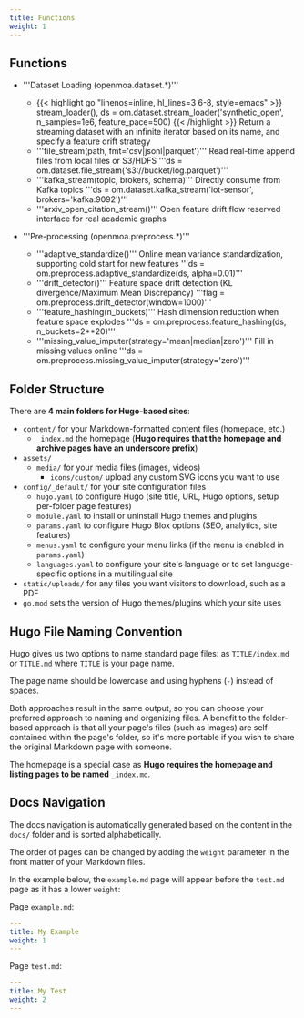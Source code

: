 ```yaml
---
title: Functions
weight: 1
---
```


## Functions
- '''Dataset Loading (openmoa.dataset.*)'''
  - {{< highlight go "linenos=inline, hl_lines=3 6-8, style=emacs" >}}
stream_loader(), ds = om.dataset.stream_loader('synthetic_open', n_samples=1e6, feature_pace=500)
{{< /highlight >}}	Return a streaming dataset with an infinite iterator based on its name, and specify a feature drift strategy
  - '''file_stream(path, fmt='csv|jsonl|parquet')'''	Read real-time append files from local files or S3/HDFS	'''ds = om.dataset.file_stream('s3://bucket/log.parquet')'''
  - '''kafka_stream(topic, brokers, schema)'''	Directly consume from Kafka topics	'''ds = om.dataset.kafka_stream('iot-sensor', brokers='kafka:9092')'''
  - '''arxiv_open_citation_stream()'''	Open feature drift flow reserved interface for real academic graphs

- '''Pre-processing (openmoa.preprocess.*)'''
  - '''adaptive_standardize()'''	Online mean variance standardization, supporting cold start for new features	'''ds = om.preprocess.adaptive_standardize(ds, alpha=0.01)'''
  - '''drift_detector()''' Feature space drift detection (KL divergence/Maximum Mean Discrepancy)	'''flag = om.preprocess.drift_detector(window=1000)'''
  - '''feature_hashing(n_buckets)'''	Hash dimension reduction when feature space explodes	'''ds = om.preprocess.feature_hashing(ds, n_buckets=2**20)'''
  - '''missing_value_imputer(strategy='mean|median|zero')'''	Fill in missing values online	'''ds = om.preprocess.missing_value_imputer(strategy='zero')'''


## Folder Structure

There are **4 main folders for Hugo-based sites**:

- `content/` for your Markdown-formatted content files (homepage, etc.)
  - `_index.md` the homepage (**Hugo requires that the homepage and archive pages have an underscore prefix**)
- `assets/`
  - `media/` for your media files (images, videos)
    - `icons/custom/` upload any custom SVG icons you want to use
- `config/_default/` for your site configuration files
  - `hugo.yaml` to configure Hugo (site title, URL, Hugo options, setup per-folder page features)
  - `module.yaml` to install or uninstall Hugo themes and plugins
  - `params.yaml` to configure Hugo Blox options (SEO, analytics, site features)
  - `menus.yaml` to configure your menu links (if the menu is enabled in `params.yaml`)
  - `languages.yaml` to configure your site's language or to set language-specific options in a multilingual site
- `static/uploads/` for any files you want visitors to download, such as a PDF
- `go.mod` sets the version of Hugo themes/plugins which your site uses


## Hugo File Naming Convention

Hugo gives us two options to name standard page files: as `TITLE/index.md` or `TITLE.md` where `TITLE` is your page name.

The page name should be lowercase and using hyphens (`-`) instead of spaces.

Both approaches result in the same output, so you can choose your preferred approach to naming and organizing files. A benefit to the folder-based approach is that all your page's files (such as images) are self-contained within the page's folder, so it's more portable if you wish to share the original Markdown page with someone.

The homepage is a special case as **Hugo requires the homepage and listing pages to be named** `_index.md`.

## Docs Navigation

The docs navigation is automatically generated based on the content in the `docs/` folder and is sorted alphabetically.

The order of pages can be changed by adding the `weight` parameter in the front matter of your Markdown files.

In the example below, the `example.md` page will appear before the `test.md` page as it has a lower `weight`:

Page `example.md`:

```yaml
---
title: My Example
weight: 1
---
```

Page `test.md`:

```yaml
---
title: My Test
weight: 2
---
```
